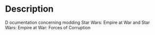 # Description
D
ocumentation concerning modding Star Wars: Empire at War and Star Wars: Empire at War: Forces of Corruption